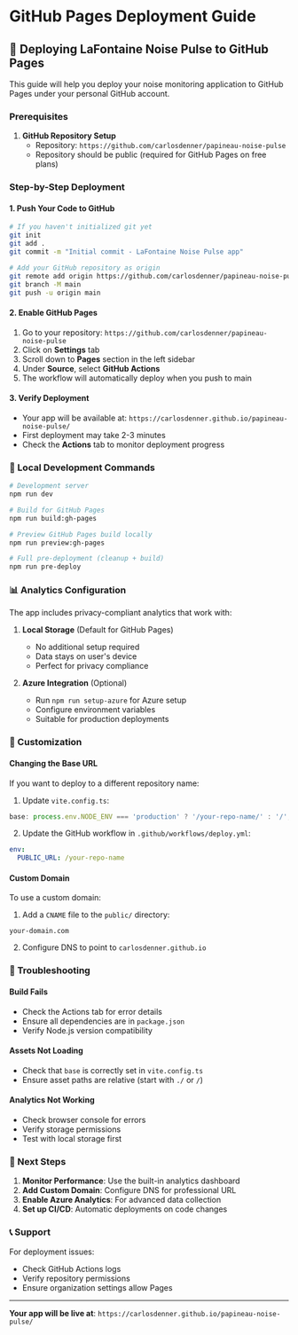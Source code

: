 # GitHub Pages Deployment Guide

## 🚀 Deploying LaFontaine Noise Pulse to GitHub Pages

This guide will help you deploy your noise monitoring application to GitHub Pages under your personal GitHub account.

### Prerequisites

1. **GitHub Repository Setup**
   - Repository: `https://github.com/carlosdenner/papineau-noise-pulse`
   - Repository should be public (required for GitHub Pages on free plans)

### Step-by-Step Deployment

#### 1. **Push Your Code to GitHub**
```bash
# If you haven't initialized git yet
git init
git add .
git commit -m "Initial commit - LaFontaine Noise Pulse app"

# Add your GitHub repository as origin
git remote add origin https://github.com/carlosdenner/papineau-noise-pulse.git
git branch -M main
git push -u origin main
```

#### 2. **Enable GitHub Pages**
1. Go to your repository: `https://github.com/carlosdenner/papineau-noise-pulse`
2. Click on **Settings** tab
3. Scroll down to **Pages** section in the left sidebar
4. Under **Source**, select **GitHub Actions**
5. The workflow will automatically deploy when you push to main

#### 3. **Verify Deployment**
- Your app will be available at: `https://carlosdenner.github.io/papineau-noise-pulse/`
- First deployment may take 2-3 minutes
- Check the **Actions** tab to monitor deployment progress

### 🔧 Local Development Commands

```bash
# Development server
npm run dev

# Build for GitHub Pages
npm run build:gh-pages

# Preview GitHub Pages build locally
npm run preview:gh-pages

# Full pre-deployment (cleanup + build)
npm run pre-deploy
```

### 📊 Analytics Configuration

The app includes privacy-compliant analytics that work with:

1. **Local Storage** (Default for GitHub Pages)
   - No additional setup required
   - Data stays on user's device
   - Perfect for privacy compliance

2. **Azure Integration** (Optional)
   - Run `npm run setup-azure` for Azure setup
   - Configure environment variables
   - Suitable for production deployments

### 🔧 Customization

#### Changing the Base URL
If you want to deploy to a different repository name:

1. Update `vite.config.ts`:
```typescript
base: process.env.NODE_ENV === 'production' ? '/your-repo-name/' : '/',
```

2. Update the GitHub workflow in `.github/workflows/deploy.yml`:
```yaml
env:
  PUBLIC_URL: /your-repo-name
```

#### Custom Domain
To use a custom domain:

1. Add a `CNAME` file to the `public/` directory:
```
your-domain.com
```

2. Configure DNS to point to `carlosdenner.github.io`

### 🐛 Troubleshooting

#### Build Fails
- Check the Actions tab for error details
- Ensure all dependencies are in `package.json`
- Verify Node.js version compatibility

#### Assets Not Loading
- Check that `base` is correctly set in `vite.config.ts`
- Ensure asset paths are relative (start with `./` or `/`)

#### Analytics Not Working
- Check browser console for errors
- Verify storage permissions
- Test with local storage first

### 🚀 Next Steps

1. **Monitor Performance**: Use the built-in analytics dashboard
2. **Add Custom Domain**: Configure DNS for professional URL
3. **Enable Azure Analytics**: For advanced data collection
4. **Set up CI/CD**: Automatic deployments on code changes

### 📞 Support

For deployment issues:
- Check GitHub Actions logs
- Verify repository permissions
- Ensure organization settings allow Pages

---

**Your app will be live at**: `https://carlosdenner.github.io/papineau-noise-pulse/`
